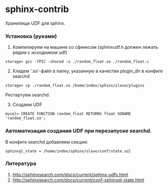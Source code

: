 # sphinx-contrib

Хранилище UDF для sphinx.

### Установка (руками)

1) Компилируем на машине со сфинксом (sphinxudf.h должен лежать рядом с исходником udf)

```
storage> gcc -fPIC -shared -o ./random_float.so ./random_float.c
```

2) Кладем '.so'-файл в папку, указанную в качестве plugin_dir в конфиге searchd

```
storage> cp ./random_float.so /home/index/sphinx/slave/plugins
```

Рестартуем searchd.

3) Создаем UDF

```
mysql> CREATE FUNCTION random_float RETURNS float SONAME 'random_float.so';
```

### Автоматизация создания UDF при перезапуске searchd.

В конфиге searchd добавляем секцию

```
sphinxql_state = /home/index/sphinx/slave/conf/state.sql
```

### Литература

1. http://sphinxsearch.com/docs/current/sphinx-udfs.html
2. http://sphinxsearch.com/docs/current/conf-sphinxql-state.html

